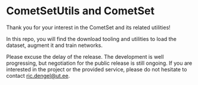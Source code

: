 # CometSetUtils and CometSet

Thank you for your interest in the CometSet and its related utilities!

In this repo, you will find the download tooling and utilities to load the dataset, augment it and train networks.

Please excuse the delay of the release. The development is well progressing, but negotiation for the public release is still ongoing.
If you are interested in the project or the provided service, please do not hesitate to contact ric.dengel@ut.ee.
